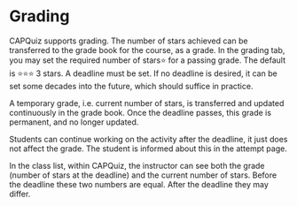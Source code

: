 # Grading
CAPQuiz supports grading. The number of stars achieved can be transferred to the grade book for the course, as a grade. In the grading tab, you may set the required number of stars⭐️ for a passing grade. The default is ⭐️⭐️⭐️ 3 stars. A deadline must be set. If no deadline is desired, it can be set some decades into the future, which should suffice in practice.

A temporary grade, i.e. current number of stars, is transferred and updated continuously in the grade book. Once the deadline passes, this grade is permanent, and no longer updated.

Students can continue working on the activity after the deadline, it just does not affect the grade. The student is informed about this in the attempt page.

In the class list, within CAPQuiz, the instructor can see both the grade (number of stars at the deadline) and the current number of stars. Before the deadline these two numbers are equal.  After the deadline they may differ.
